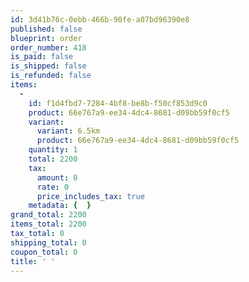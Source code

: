 ```yaml
---
id: 3d41b76c-0ebb-466b-90fe-a07bd96390e8
published: false
blueprint: order
order_number: 418
is_paid: false
is_shipped: false
is_refunded: false
items:
  -
    id: f1d4fbd7-7284-4bf8-be8b-f50cf853d9c0
    product: 66e767a9-ee34-4dc4-8681-d09bb59f0cf5
    variant:
      variant: 6.5km
      product: 66e767a9-ee34-4dc4-8681-d09bb59f0cf5
    quantity: 1
    total: 2200
    tax:
      amount: 0
      rate: 0
      price_includes_tax: true
    metadata: {  }
grand_total: 2200
items_total: 2200
tax_total: 0
shipping_total: 0
coupon_total: 0
title: ' '
---
```

